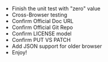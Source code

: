 * Finish the unit test with "zero" value
* Cross-Browser testing
* Confirm Official Doc URL
* Confirm Official Git Repo
* Confirm LICENSE model
* Confirm PUT VS PATCH
* Add JSON support for older browser
* Enjoy!